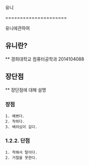 유니

=====================

유니에관하여

## 유니란?
** 경희대학교 컴퓨터공학과 2014104088

## 장단점
** 장단점에 대해 설명

### 장점
	1. 예쁘다.
	2. 착하다.
	3. 배려심이 깊다.

### 1.2.2. 단점
	1. 착해서 탈이다.
	2. 거절을 못한다.
	
